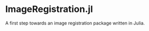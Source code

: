 ImageRegistration.jl
====================

A first step towards an image registration package written in Julia. 
